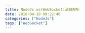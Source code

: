 ```yaml
---
title: NodeJs ws(WebSocket)源码解析
date: 2018-04-10 09:22:46
categories: ["NodeJs"]
tags: ["WebSocket"]
---
```

